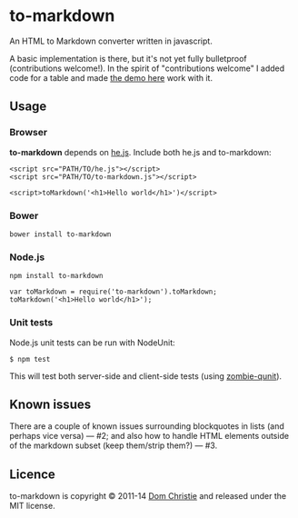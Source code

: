 # to-markdown

An HTML to Markdown converter written in javascript.

A basic implementation is there, but it's not yet fully bulletproof (contributions welcome!). In the spirit of "contributions welcome" I added code for a table and made [the demo here](https://rhildred.github.io/to-markdown) work with it. 

## Usage

### Browser

**to-markdown** depends on [he.js](https://github.com/mathiasbynens/he). Include both he.js and to-markdown:

    <script src="PATH/TO/he.js"></script>
    <script src="PATH/TO/to-markdown.js"></script>

    <script>toMarkdown('<h1>Hello world</h1>')</script>

### Bower

    bower install to-markdown

### Node.js

    npm install to-markdown

    var toMarkdown = require('to-markdown').toMarkdown;
    toMarkdown('<h1>Hello world</h1>');

### Unit tests

Node.js unit tests can be run with NodeUnit:

    $ npm test

This will test both server-side and client-side tests (using [zombie-qunit](https://github.com/bergie/zombie-qunit)).

## Known issues

There are a couple of known issues surrounding blockquotes in lists (and perhaps vice versa) &mdash; #2; and also how to handle HTML elements outside of the markdown subset (keep them/strip them?) &mdash; #3.

## Licence

to-markdown is copyright &copy; 2011-14 [Dom Christie](http://domchristie.co.uk) and released under the MIT license.
